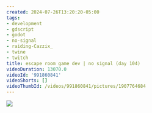 ```yaml
---
created: 2024-07-26T13:20:20-05:00
tags:
- development
- gdscript
- godot
- no-signal
- raiding-Cazzix_
- twine
- twitch
title: escape room game dev | no signal (day 104)
videoDuration: 13070.0
videoId: '991860841'
videoShorts: []
videoThumbId: /videos/991860841/pictures/1907764684
---
```


![](20240726182020.jpg)
